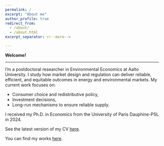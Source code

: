 ```yaml
---
permalink: /
excerpt: "About me"
author_profile: true
redirect_from: 
  - /about/
  - /about.html
excerpt_separator: <!--more-->

---
```


**Welcome!**

------

I’m a postdoctoral researcher in Environmental Economics at Aalto University. I study how market design and regulation can deliver reliable, efficient, and equitable outcomes in energy and environmental markets. My current work focuses on:

- Consumer choice and redistributive policy,
- Investment decisions,
- Long-run mechanisms to ensure reliable supply.

I received my Ph.D. in Economics from the University of Paris Dauphine-PSL in 2024.  

See the latest version of my CV [here](https://LeopoldM.github.io/public/cv.pdf).

You can find my works [here](https://leopoldmonjoie.com/publications/).

   <!--more--> 

